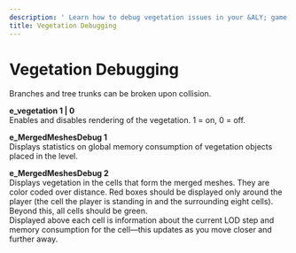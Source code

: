 ```yaml
---
description: ' Learn how to debug vegetation issues in your &ALY; game project. '
title: Vegetation Debugging
---
```

# Vegetation Debugging<a name="vegetation-debugging"></a>

Branches and tree trunks can be broken upon collision\.

**e\_vegetation 1 \| 0**  
Enables and disables rendering of the vegetation\. 1 = on, 0 = off\.

**e\_MergedMeshesDebug 1**  
Displays statistics on global memory consumption of vegetation objects placed in the level\.

**e\_MergedMeshesDebug 2**  
Displays vegetation in the cells that form the merged meshes\. They are color coded over distance\. Red boxes should be displayed only around the player \(the cell the player is standing in and the surrounding eight cells\)\. Beyond this, all cells should be green\.  
Displayed above each cell is information about the current LOD step and memory consumption for the cell—this updates as you move closer and further away\.